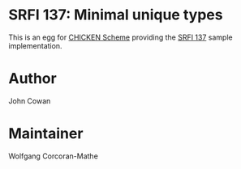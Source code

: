 # SRFI 137: Minimal unique types

This is an egg for [CHICKEN Scheme](https://call-cc.org) providing
the [SRFI 137](https://srfi.schemers.org/srfi-137/) sample
implementation.

# Author

John Cowan

# Maintainer

Wolfgang Corcoran-Mathe
